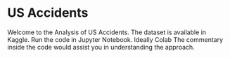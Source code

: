 # US Accidents
Welcome to the Analysis of US Accidents. The dataset is available in Kaggle. Run the code in Jupyter Notebook. Ideally Colab The commentary inside the code would assist you in understanding the approach.

